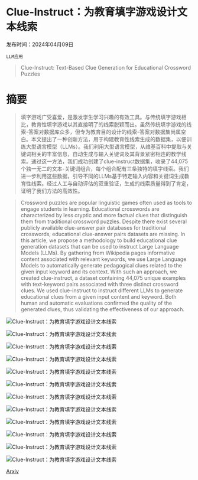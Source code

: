 # Clue-Instruct：为教育填字游戏设计文本线索

发布时间：2024年04月09日

`LLM应用`

> Clue-Instruct: Text-Based Clue Generation for Educational Crossword Puzzles

# 摘要

> 填字游戏广受喜爱，是激发学生学习兴趣的有效工具。与传统填字游戏相比，教育性填字游戏以其直接明了的线索脱颖而出。虽然传统填字游戏的线索-答案对数据库众多，但专为教育目的设计的线索-答案对数据集尚属空白。本文提出了一种创新方法，用于构建教育性线索生成的数据集，以便训练大型语言模型（LLMs）。我们利用大型语言模型，从维基百科中提取与关键词相关的丰富信息，自动生成与输入关键词及其背景紧密相连的教学线索。通过这一方法，我们成功创建了clue-instruct数据集，收录了44,075个独一无二的文本-关键词组合，每个组合配有三条独特的填字线索。我们进一步利用这些数据，引导不同的LLMs基于特定输入内容和关键词生成教育性线索。经过人工与自动评估的双重验证，生成的线索质量得到了肯定，证明了我们方法的高效性。

> Crossword puzzles are popular linguistic games often used as tools to engage students in learning. Educational crosswords are characterized by less cryptic and more factual clues that distinguish them from traditional crossword puzzles. Despite there exist several publicly available clue-answer pair databases for traditional crosswords, educational clue-answer pairs datasets are missing. In this article, we propose a methodology to build educational clue generation datasets that can be used to instruct Large Language Models (LLMs). By gathering from Wikipedia pages informative content associated with relevant keywords, we use Large Language Models to automatically generate pedagogical clues related to the given input keyword and its context. With such an approach, we created clue-instruct, a dataset containing 44,075 unique examples with text-keyword pairs associated with three distinct crossword clues. We used clue-instruct to instruct different LLMs to generate educational clues from a given input content and keyword. Both human and automatic evaluations confirmed the quality of the generated clues, thus validating the effectiveness of our approach.

![Clue-Instruct：为教育填字游戏设计文本线索](../../../paper_images/2404.06186/crossword_example_schema.png)

![Clue-Instruct：为教育填字游戏设计文本线索](../../../paper_images/2404.06186/x1.png)

![Clue-Instruct：为教育填字游戏设计文本线索](../../../paper_images/2404.06186/x2.png)

![Clue-Instruct：为教育填字游戏设计文本线索](../../../paper_images/2404.06186/x3.png)

![Clue-Instruct：为教育填字游戏设计文本线索](../../../paper_images/2404.06186/x4.png)

![Clue-Instruct：为教育填字游戏设计文本线索](../../../paper_images/2404.06186/x5.png)

![Clue-Instruct：为教育填字游戏设计文本线索](../../../paper_images/2404.06186/x6.png)

![Clue-Instruct：为教育填字游戏设计文本线索](../../../paper_images/2404.06186/x7.png)

![Clue-Instruct：为教育填字游戏设计文本线索](../../../paper_images/2404.06186/x8.png)

![Clue-Instruct：为教育填字游戏设计文本线索](../../../paper_images/2404.06186/x9.png)

![Clue-Instruct：为教育填字游戏设计文本线索](../../../paper_images/2404.06186/x10.png)

![Clue-Instruct：为教育填字游戏设计文本线索](../../../paper_images/2404.06186/x11.png)

[Arxiv](https://arxiv.org/abs/2404.06186)